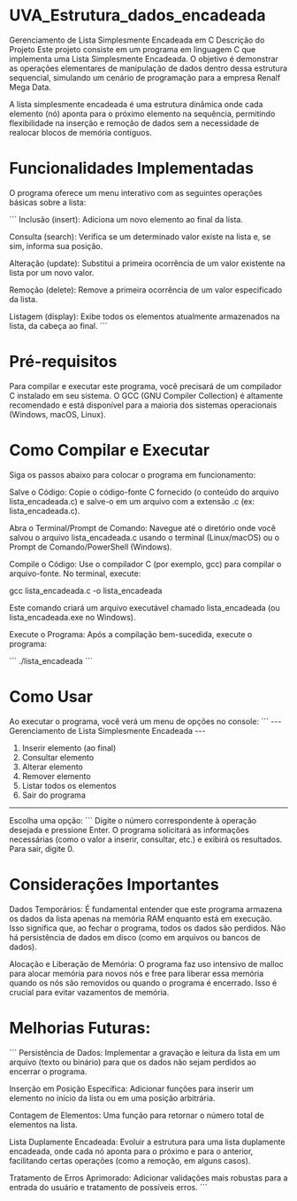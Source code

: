 # UVA_Estrutura_dados_encadeada
Gerenciamento de Lista Simplesmente Encadeada em C
Descrição do Projeto
Este projeto consiste em um programa em linguagem C que implementa uma Lista Simplesmente Encadeada. O objetivo é demonstrar as operações elementares de manipulação de dados dentro dessa estrutura sequencial, simulando um cenário de programação para a empresa Renalf Mega Data.

A lista simplesmente encadeada é uma estrutura dinâmica onde cada elemento (nó) aponta para o próximo elemento na sequência, permitindo flexibilidade na inserção e remoção de dados sem a necessidade de realocar blocos de memória contíguos.

# Funcionalidades Implementadas
O programa oferece um menu interativo com as seguintes operações básicas sobre a lista:

´´´
Inclusão (insert): Adiciona um novo elemento ao final da lista.

Consulta (search): Verifica se um determinado valor existe na lista e, se sim, informa sua posição.

Alteração (update): Substitui a primeira ocorrência de um valor existente na lista por um novo valor.

Remoção (delete): Remove a primeira ocorrência de um valor especificado da lista.

Listagem (display): Exibe todos os elementos atualmente armazenados na lista, da cabeça ao final.
´´´

# Pré-requisitos
Para compilar e executar este programa, você precisará de um compilador C instalado em seu sistema. O GCC (GNU Compiler Collection) é altamente recomendado e está disponível para a maioria dos sistemas operacionais (Windows, macOS, Linux).

# Como Compilar e Executar
Siga os passos abaixo para colocar o programa em funcionamento:

Salve o Código: Copie o código-fonte C fornecido (o conteúdo do arquivo lista_encadeada.c) e salve-o em um arquivo com a extensão .c (ex: lista_encadeada.c).

Abra o Terminal/Prompt de Comando: Navegue até o diretório onde você salvou o arquivo lista_encadeada.c usando o terminal (Linux/macOS) ou o Prompt de Comando/PowerShell (Windows).

Compile o Código: Use o compilador C (por exemplo, gcc) para compilar o arquivo-fonte. No terminal, execute:

gcc lista_encadeada.c -o lista_encadeada

Este comando criará um arquivo executável chamado lista_encadeada (ou lista_encadeada.exe no Windows).

Execute o Programa: Após a compilação bem-sucedida, execute o programa:

´´´
./lista_encadeada
´´´

# Como Usar
Ao executar o programa, você verá um menu de opções no console:
´´´
--- Gerenciamento de Lista Simplesmente Encadeada ---
1. Inserir elemento (ao final)
2. Consultar elemento
3. Alterar elemento
4. Remover elemento
5. Listar todos os elementos
0. Sair do programa
-----------------------------------------------------
Escolha uma opção:
´´´
Digite o número correspondente à operação desejada e pressione Enter. O programa solicitará as informações necessárias (como o valor a inserir, consultar, etc.) e exibirá os resultados. Para sair, digite 0.

# Considerações Importantes
Dados Temporários: É fundamental entender que este programa armazena os dados da lista apenas na memória RAM enquanto está em execução. Isso significa que, ao fechar o programa, todos os dados são perdidos. Não há persistência de dados em disco (como em arquivos ou bancos de dados).

Alocação e Liberação de Memória: O programa faz uso intensivo de malloc para alocar memória para novos nós e free para liberar essa memória quando os nós são removidos ou quando o programa é encerrado. Isso é crucial para evitar vazamentos de memória.

# Melhorias Futuras:

´´´
Persistência de Dados: Implementar a gravação e leitura da lista em um arquivo (texto ou binário) para que os dados não sejam perdidos ao encerrar o programa.

Inserção em Posição Específica: Adicionar funções para inserir um elemento no início da lista ou em uma posição arbitrária.

Contagem de Elementos: Uma função para retornar o número total de elementos na lista.

Lista Duplamente Encadeada: Evoluir a estrutura para uma lista duplamente encadeada, onde cada nó aponta para o próximo e para o anterior, facilitando certas operações (como a remoção, em alguns casos).

Tratamento de Erros Aprimorado: Adicionar validações mais robustas para a entrada do usuário e tratamento de possíveis erros.
´´´

